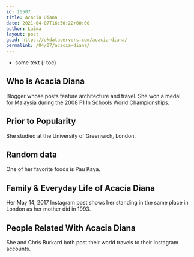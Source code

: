 ```yaml
---
id: 15507
title: Acacia Diana
date: 2021-04-07T16:50:22+00:00
author: Laima
layout: post
guid: https://ukdataservers.com/acacia-diana/
permalink: /04/07/acacia-diana/
---
```


* some text
{: toc}


## Who is Acacia Diana
                  
                  
                  
Blogger whose posts feature architecture and travel. She won a medal for Malaysia during the 2008 F1 In Schools World Championships. 
                  
              
            
              
            
                
                
                
## Prior to Popularity
                  
                  
                  
She studied at the University of Greenwich, London. 
                  
              
            
              
            
                
                
                
## Random data
                  
                  
                  
One of her favorite foods is Pau Kaya. 
                  
              
            
              
            
                
                
                
## Family & Everyday Life of Acacia Diana
                  
                  
                  
Her May 14, 2017 Instagram post shows her standing in the same place in London as her mother did in 1993. 
                  
              
            
              
            
                
                
                
## People Related With Acacia Diana
                  
                  
                  
She and Chris Burkard both post their world travels to their Instagram accounts. 
                  
              
            
              
            
                
              
            
              
              
            
            
              
            
          
          
          